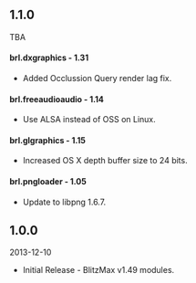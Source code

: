 ## 1.1.0
TBA

#### brl.dxgraphics - 1.31
* Added Occlussion Query render lag fix.

#### brl.freeaudioaudio - 1.14
* Use ALSA instead of OSS on Linux.

#### brl.glgraphics - 1.15
* Increased OS X depth buffer size to 24 bits.

#### brl.pngloader - 1.05
* Update to libpng 1.6.7.

## 1.0.0
2013-12-10

* Initial Release - BlitzMax v1.49 modules.

